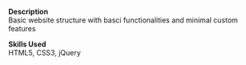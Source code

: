 **Description** <br />
Basic website structure with basci functionalities and minimal custom features

**Skills Used** <br />
HTML5, CSS3, jQuery